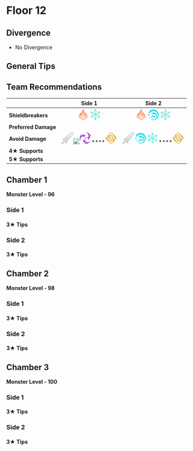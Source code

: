 # Floor 12

## Divergence

* No Divergence

## General Tips

## Team Recommendations

|  | Side 1 | Side 2 |
| :--- | :---: | :---: |
| **Shieldbreakers** | ![](../../.gitbook/assets/pyro_small.png)![](../../.gitbook/assets/cryo_small.png) | ![](../../.gitbook/assets/pyro_small.png)![](../../.gitbook/assets/hydro_small.png)![](../../.gitbook/assets/cryo_small.png) |
| **Preferred Damage** |  |  |
| **Avoid Damage** | ![](../../.gitbook/assets/physical_small.png)![](https://firebasestorage.googleapis.com/v0/b/gitbook-28427.appspot.com/o/assets%2F-MVAGyyACcSzyzfmgy7f%2Fsync%2F485abc41b72e4fb75fd6cf1b2c21d83a5da9a05c.png?generation=1615182625871961&alt=media)![](../../.gitbook/assets/electro_small.png)\*\*\*\*![](../../.gitbook/assets/geo_small.png) | ![](../../.gitbook/assets/physical_small.png)![](../../.gitbook/assets/hydro_small.png)![](../../.gitbook/assets/cryo_small.png)\*\*\*\*![](../../.gitbook/assets/geo_small.png) |
| **4**★ **Supports** |  |  |
| **5**★ **Supports** |  |  |

## Chamber 1

**Monster Level - 96**

### Side 1

#### 3★ Tips

### Side 2

#### 3★ Tips

## Chamber 2

**Monster Level - 98**

### Side 1

#### 3★ Tips

### Side 2

#### 3★ Tips

## Chamber 3

**Monster Level - 100**

### Side 1

#### 3★ Tips

### Side 2

#### 3★ Tips

